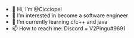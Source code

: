 - 👋 Hi, I’m @Cicciopel
- 👀 I’m interested in become a software engineer 
- 🌱 I’m currently learning c/c++ and java
- 📫 How to reach me: Discord = V2Pingu#9691

<!---
Cicciopel/Cicciopel is a ✨ special ✨ repository because its `README.md` (this file) appears on your GitHub profile.
You can click the Preview link to take a look at your changes.
--->
